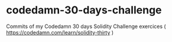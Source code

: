# codedamn-30-days-challenge

Commits of my Codedamn 30 days Solidity Challenge exercices ( https://codedamn.com/learn/solidity-thirty )
